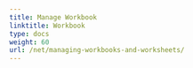 ```yaml
---
title: Manage Workbook
linktitle: Workbook
type: docs
weight: 60
url: /net/managing-workbooks-and-worksheets/
---
```

